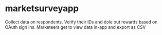 # marketsurveyapp
Collect data on respondents. Verify their IDs and dole out rewards based on OAuth sign ins. Marketeers get to view data in-app and export as CSV
